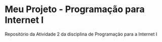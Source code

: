 # Meu Projeto - Programação para Internet I

Repositório da Atividade 2 da disciplina de Programação para a Internet I
